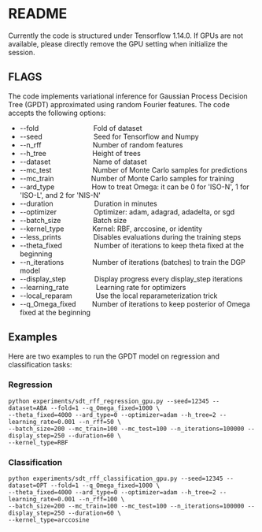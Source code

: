 # README

Currently the code is structured under Tensorflow 1.14.0. If GPUs are not available, please directly remove the GPU setting when initialize the session.

## FLAGS

The code implements variational inference for Gaussian Process Decision Tree (GPDT) approximated using random Fourier features. The code accepts the following options:


* --fold                &emsp; &emsp; &emsp; &emsp; &emsp; &emsp; Fold of dataset
* --seed                &emsp; &emsp; &emsp; &emsp; &emsp; &ensp; Seed for Tensorflow and Numpy
* --n_rff               &emsp; &emsp; &emsp; &emsp; &emsp; &ensp; Number of random features
* --h_tree              &emsp; &emsp; &emsp; &emsp; &emsp; Height of trees
* --dataset             &emsp; &emsp; &emsp; &emsp; &ensp; Name of dataset
* --mc_test             &emsp; &emsp; &emsp; &emsp; &nbsp; Number of Monte Carlo samples for predictions
* --mc_train            &emsp; &emsp; &emsp; &emsp; Number of Monte Carlo samples for training
* --ard_type            &emsp; &emsp; &emsp; &emsp; How to treat Omega: it can be 0 for 'ISO-N', 1 for 'ISO-L', and 2 for 'NIS-N'
* --duration            &emsp; &emsp; &emsp; &emsp; &nbsp; Duration in minutes
* --optimizer           &emsp; &emsp; &emsp; &emsp; Optimizer: adam, adagrad, adadelta, or sgd
* --batch_size          &emsp; &emsp; &emsp; &nbsp; Batch size
* --kernel_type         &emsp; &emsp; &emsp; Kernel: RBF, arccosine, or identity
* --less_prints         &emsp; &emsp; &emsp; &nbsp; Disables evaluations during the training steps
* --theta_fixed         &emsp; &emsp; &emsp; &nbsp; Number of iterations to keep theta fixed at the beginning
* --n_iterations        &emsp; &emsp; &emsp; Number of iterations (batches) to train the DGP model
* --display_step        &emsp; &emsp; &emsp; Display progress every display_step iterations
* --learning_rate       &emsp; &emsp; &nbsp; &nbsp; Learning rate for optimizers
* --local_reparam       &emsp; &emsp; &nbsp; Use the local reparameterization trick
* --q_Omega_fixed       &emsp; &ensp; Number of iterations to keep posterior of Omega fixed at the beginning

## Examples

Here are two examples to run the GPDT model on regression and classification tasks:

### Regression
```
python experiments/sdt_rff_regression_gpu.py --seed=12345 --dataset=ABA --fold=1 --q_Omega_fixed=1000 \
--theta_fixed=4000 --ard_type=0 --optimizer=adam --h_tree=2 --learning_rate=0.001 --n_rff=50 \
--batch_size=200 --mc_train=100 --mc_test=100 --n_iterations=100000 --display_step=250 --duration=60 \
--kernel_type=RBF
```

### Classification
```
python experiments/sdt_rff_classification_gpu.py --seed=12345 --dataset=OPT --fold=1 --q_Omega_fixed=1000 \
--theta_fixed=4000 --ard_type=0 --optimizer=adam --h_tree=2 --learning_rate=0.001 --n_rff=100 \
--batch_size=200 --mc_train=100 --mc_test=100 --n_iterations=100000 --display_step=250 --duration=60 \
--kernel_type=arccosine
```
